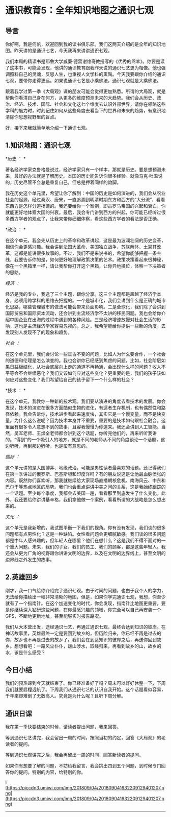 # 通识教育5：全年知识地图之通识七观

## 导言

你好啊，我是何帆，欢迎回到我的读书俱乐部。我们这两天介绍的是全年的知识地图。昨天讲的是通识七艺，今天我再来讲讲通识七观。

我们本周的精读书是耶鲁大学威廉·德雷谢维奇教授写的《优秀的绵羊》。你要是读了这本书，可能会发现，他讲的通识教育跟我昨天说的通识七艺更为相像。他也强调照料自己的灵魂，反思人生，也重视人文学科的熏陶。今天我要跟你介绍的通识七观，要带你走得更远。如果说通识七艺是小乘佛法，通识七观就是大乘佛法。

跟着我学过第一季《大局观》课的朋友可能会觉得更加熟悉。所谓的大局观，就是帮助你看清自己身在何方，从更多的维度预测未来的大趋势。我们会从历史、政治、经济、技术、国际、社会和文化这七个维度去认识外部世界，请你在领略这些学科的魅力时，时刻记住如何从这些角度去看当下的世界和未来的趋势，有意识地清除你思想视野里的盲点。

好，接下来我就简单地介绍一下通识七观。

## 1.知识地图：通识七观 

 *历史 ： *

著名经济学家克鲁格曼说过，经济学家只有一个样本，那就是历史。要是想预测未来，最好的办法就是了解历史。本国的历史能告诉你很多经验。就像马克·吐温说的，历史尽管不会总是重复自己，但总是押着同样的韵脚。

我在历史这个单元里，希望让你了解到：中国的历史是如何演进的，我们会从农业社会的起源，经过秦汉、唐宋，一直追溯到明清时期东方和西方的“大分流”，看看东西方是怎样分道扬镳的。我还要给你一个案例，即古罗马帝国的兴起和衰亡，你就能更好地体察大国的兴衰。最后，我会专门讲到西方的兴起，你可能已经听过很多西方学者的观点了，让我来带你细细体察，看这些西方学者的看法是否正确。

 *政治 ： *

在这个单元，我会先从历史上的革命和改革讲起，这是最为波澜壮阔的历史变革，相信你会更感兴趣。我会讲到法国大革命、美国独立战争、苏联解体、土耳其改革，这都是能讲很多故事的。不过，我们不是来说书的，希望你能够把握一条主线，我要告诉你的是，如何更好地理解政策决策的艺术。政策决策看起来很神秘，像在一个黑箱里一样，请让我帮你打开这个黑箱，让你异地换位，体察一下决策者的思路。

 *经济 ：*  

经济是我的专业，我选了三个主题，跟你分享。这三个主题都是超越了经济学本身，必须用跨学科的思维去把握的。一个是城市化，我们会讲到什么是正确的城市化思路，哪些管理城市的做法可能会带来负面影响。二是全球化，我们除了会讲到国际贸易和国际资本流动，还会讲到主流经济学不太讲的移民问题。我也会给你介绍中国企业在出海的过程中遇到的各种风险。三是经济增速放慢对社会生活的影响，这也是主流经济学家容易忽视的。总之，我希望能给你提供一些新的角度，去发现别人发现不了的现象和趋势。

 *社会 ：*  

在这个单元里，我们会讨论一些亘古不变的问题，比如人为什么要合作，一个社会的道德和伦理是怎么演变的。我也会讲你已经感到焦虑的问题，比如，社会阶层如果日益板结化，从社会底层向上走的通道不再畅通，会出现什么样的问题？收入不平等会不会继续恶化？我们又该如何应对这些变化？更重要的是，我们的孩子该如何应对这些变化？我们希望给自己的孩子留下一个什么样的社会？

 *技术 ： *

在这个单元，我教你一种新的技术观。我们要从演进的角度去看技术的发展。你会发现，技术的演进在很多方面酷似生物的进化，有适者生存机制，也有偶然性和路径依赖。我会告诉你，技术进步看起来速度快，其实它是一个慢变量，而不是快变量。为什么这么说呢？因为技术本身并不重要，重要的是技术如何跟社会融合。这里面有很多令人意想不到的故事，且容我慢慢为你道来。我还会讲到人工智能。当然，吴军老师、王煜全老师都会讲到这个话题，你听完他们的，再来听听我讲的。“得到”的一个吸引人的地方，就是不同的老师从不同的角度谈论一个话题，这边听听，再到那边听听，也是蛮有意思的。

 *国际 ：*  

这个单元讲的是大国博弈、地缘政治，可能是男性读者最喜欢的话题。还记得我们在第一季讲过的俄罗斯、巴基斯坦和印度洋吗？有的朋友说这是让他最血脉偾张的内容。既然你们喜欢听，那我就继续给大家现场直播朝核危机、南海风云、中东和巴尔干等热点地区的局势。我们也会重点讲讲中美之间的关系，这是我始终跟踪的一个话题。至少每个季度，我都会去美国一趟，看看那里到底发生了什么变化。此外，我还要给你讲讲基辛格，我们拿他做一个案例，看看所谓的大战略是怎么想出来的。

 *文化 ：*  

这个单元是我新增的，我试图平衡一下我们的视角。你有没有发现，我们谈的很多问题都有点男性化？这是一种缺陷。女性看问题会更细腻敏感。我们谈的很多问题都是中年人感兴趣的，但年轻人在哪里？他们在想什么？这是我们不得不面对的一个重大问题。未来，我们的子女、我们的员工、我们的顾客，都是这些年轻人。我还会从更为广角的视野跟你讲讲文明的边界，以及在文明的边界线上，甚至文明的边界线之外发生的故事。

## 2.英雄回乡

刚才，我一口气给你介绍完了通识七观。由于时间的问题，也由于我个人的学力，无法给你描绘出一幅非常清晰的地图，但是，如果你学完通识七观，我想，你至少就有了一个指南针。在这个加速变化的时代，你会发现，指南针比地图更重要。要是你继续深入钻研这些问题，在你最感兴趣的领域，你完全可以自己再安装一个GPS，不断地更新地址，甚至能够实时报告路况。

我们从大本营出发，途经通识七艺，再通过通识七观，最终会达到知识的彼岸。在神话故事里，英雄最终一定是要回到故乡的，但历险归来，你已经不再是过去的你，故乡也不再是过去的故乡了。我们会在到达知识的彼岸之后，再送你回到故乡。想想看吧：一路风尘仆仆，跋山涉水，取经归来，再看到故乡的山，故乡的水，该是什么感受？

## 今日小结

我们的预热课到今天就结束了。你已经准备好了吗？周末可以好好休整一下，下周我们就要启程远航了。下周我们从通识七艺的认识自我开始。这个话题看似容易，千年来却难倒了无数高人。究竟是为什么呢？且听下周分解。

## 通识日课

我在第一季快要结束的时候，请读者提出问题，我来回答。

等到通识七艺讲完，我会留出一周的时间，按照当初的约定，回答《大局观》的老读者的提问。

等到通识七观讲完之后，我会再留出一周的时间，回答新读者的提问。

如果你有想要了解的问题，不妨给我留言，我会挑出四到五个问题，到时候专门回答你的提问。特别的内容，给特别的你。

![https://piccdn3.umiwi.com/img/201809/04/201809041632209129401207.png](https://piccdn3.umiwi.com/img/201809/04/201809041632209129401207.png)

---
